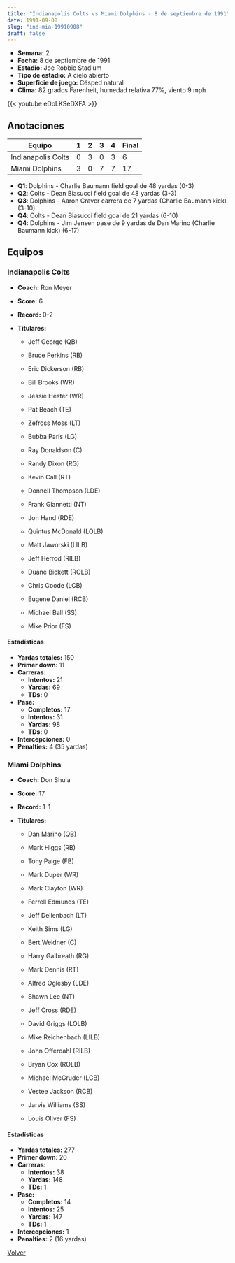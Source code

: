```yaml
---
title: "Indianapolis Colts vs Miami Dolphins - 8 de septiembre de 1991"
date: 1991-09-08
slug: "ind-mia-19910908"
draft: false
---
```


- **Semana:** 2
- **Fecha:** 8 de septiembre de 1991
- **Estadio:** Joe Robbie Stadium
- **Tipo de estadio:** A cielo abierto
- **Superficie de juego:** Césped natural
- **Clima:** 82 grados Farenheit, humedad relativa 77%, viento 9 mph


{{< youtube eDoLKSeDXFA >}}


## Anotaciones
| Equipo | 1 | 2 | 3 | 4 | Final |
|--------|---|---|---|---|-------|
| Indianapolis Colts  | 0 | 3 | 0 | 3  | 6 |
| Miami Dolphins  | 3 | 0 | 7 | 7  | 17 |
- **Q1**: Dolphins - Charlie Baumann field goal de 48 yardas (0-3)
- **Q2**: Colts - Dean Biasucci field goal de 48 yardas (3-3)
- **Q3**: Dolphins - Aaron Craver carrera de 7 yardas (Charlie Baumann kick) (3-10)
- **Q4**: Colts - Dean Biasucci field goal de 21 yardas (6-10)
- **Q4**: Dolphins - Jim Jensen pase de 9 yardas de Dan Marino (Charlie Baumann kick) (6-17)


## Equipos


### Indianapolis Colts
* **Coach:** Ron Meyer
* **Score:** 6
* **Record:** 0-2
* **Titulares:** 

  * Jeff George (QB) 

  * Bruce Perkins (RB) 

  * Eric Dickerson (RB) 

  * Bill Brooks (WR) 

  * Jessie Hester (WR) 

  * Pat Beach (TE) 

  * Zefross Moss (LT) 

  * Bubba Paris (LG) 

  * Ray Donaldson (C) 

  * Randy Dixon (RG) 

  * Kevin Call (RT) 

  * Donnell Thompson (LDE) 

  * Frank Giannetti (NT) 

  * Jon Hand (RDE) 

  * Quintus McDonald (LOLB) 

  * Matt Jaworski (LILB) 

  * Jeff Herrod (RILB) 

  * Duane Bickett (ROLB) 

  * Chris Goode (LCB) 

  * Eugene Daniel (RCB) 

  * Michael Ball (SS) 

  * Mike Prior (FS) 

#### Estadísticas
* **Yardas totales:** 150
* **Primer down:** 11
* **Carreras:**
  * **Intentos:** 21
  * **Yardas:** 69
  * **TDs:** 0
* **Pase:**
  * **Completos:** 17
  * **Intentos:** 31
  * **Yardas:** 98
  * **TDs:** 0
* **Intercepciones:** 0
* **Penalties:** 4 (35 yardas)

### Miami Dolphins
* **Coach:** Don Shula
* **Score:** 17
* **Record:** 1-1
* **Titulares:** 

  * Dan Marino (QB) 

  * Mark Higgs (RB) 

  * Tony Paige (FB) 

  * Mark Duper (WR) 

  * Mark Clayton (WR) 

  * Ferrell Edmunds (TE) 

  * Jeff Dellenbach (LT) 

  * Keith Sims (LG) 

  * Bert Weidner (C) 

  * Harry Galbreath (RG) 

  * Mark Dennis (RT) 

  * Alfred Oglesby (LDE) 

  * Shawn Lee (NT) 

  * Jeff Cross (RDE) 

  * David Griggs (LOLB) 

  * Mike Reichenbach (LILB) 

  * John Offerdahl (RILB) 

  * Bryan Cox (ROLB) 

  * Michael McGruder (LCB) 

  * Vestee Jackson (RCB) 

  * Jarvis Williams (SS) 

  * Louis Oliver (FS) 

#### Estadísticas
* **Yardas totales:** 277
* **Primer down:** 20
* **Carreras:**
  * **Intentos:** 38
  * **Yardas:** 148
  * **TDs:** 1
* **Pase:**
  * **Completos:** 14
  * **Intentos:** 25
  * **Yardas:** 147
  * **TDs:** 1
* **Intercepciones:** 1
* **Penalties:** 2 (16 yardas)


[Volver](/historia/1991)
